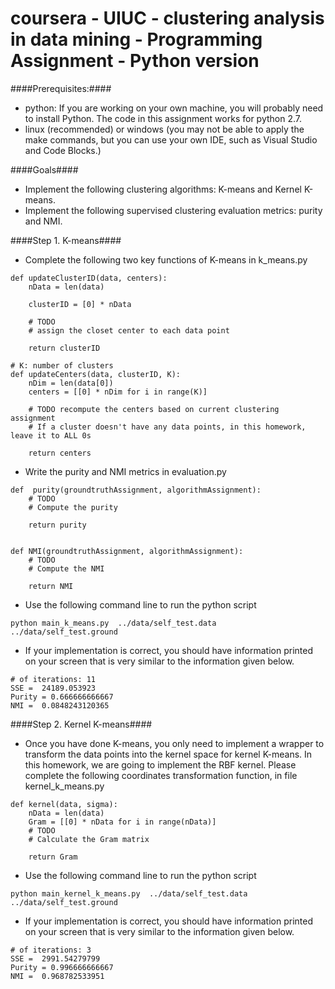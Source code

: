 # coursera - UIUC - clustering analysis in data mining - Programming Assignment - Python version
####Prerequisites:####

* python: If you are working on your own machine, you will probably need to install Python. The code in this assignment works for python 2.7.  
* linux (recommended) or windows (you may not be able to apply the make commands, but you can use your own IDE, such as Visual Studio and Code Blocks.)

####Goals####

* Implement the following clustering algorithms: K-means and Kernel K-means.
* Implement the following supervised clustering evaluation metrics: purity and NMI.

####Step 1. K-means####

* Complete the following two key functions of K-means in k_means.py
```
def updateClusterID(data, centers):
    nData = len(data) 
    
    clusterID = [0] * nData
    
    # TODO 
    # assign the closet center to each data point
    
    return clusterID

# K: number of clusters 
def updateCenters(data, clusterID, K):
    nDim = len(data[0])
    centers = [[0] * nDim for i in range(K)]

    # TODO recompute the centers based on current clustering assignment
    # If a cluster doesn't have any data points, in this homework, leave it to ALL 0s

    return centers 
```

* Write the purity and NMI metrics in evaluation.py 
```
def  purity(groundtruthAssignment, algorithmAssignment):
    # TODO  
    # Compute the purity 
    
    return purity 


def NMI(groundtruthAssignment, algorithmAssignment):
    # TODO
    # Compute the NMI

    return NMI
```

* Use the following command line to run the python script  
```
python main_k_means.py  ../data/self_test.data ../data/self_test.ground
```

* If your implementation is correct, you should have information printed on your screen that is very similar to the information given below.
```
# of iterations: 11
SSE =  24189.053923
Purity = 0.666666666667
NMI =  0.0848243120365
```

####Step 2. Kernel K-means####

* Once you have done K-means, you only need to implement a wrapper to transform the data points into the kernel space for kernel K-means. In this homework, we are going to implement the RBF kernel. Please complete the following coordinates transformation function, in file kernel_k_means.py
```
def kernel(data, sigma):
    nData = len(data)
    Gram = [[0] * nData for i in range(nData)] 
    # TODO
    # Calculate the Gram matrix 

    return Gram 
```

* Use the following command line to run the python script  
```
python main_kernel_k_means.py  ../data/self_test.data ../data/self_test.ground
```

* If your implementation is correct, you should have information printed on your screen that is very similar to the information given below.
```
# of iterations: 3
SSE =  2991.54279799
Purity = 0.996666666667
NMI =  0.968782533951
```

